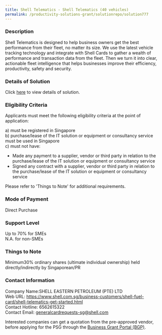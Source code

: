 ```yaml
---
title: Shell Telematics - Shell Telematics (40 vehicles)
permalink: /productivity-solutions-grant/solutionrepo/solution777
---
```


### Description

Shell Telematics is designed to help business owners get the best performance from their fleet, no matter its size.  We use the latest vehicle tracking technology and integrate with Shell Cards to gather a wealth of performance and transaction data from the fleet. Then we turn it into clear, actionable fleet intelligence that helps businesses improve their efficiency, productivity, safety and security.

### Details of Solution

Click <a href='https://www.gobusiness.gov.sg/images/psg/DesensitisedShellEasternAnnex3CRwef12August2021-_Part_5.pdf' target='_blank' rel='noopener'>here</a> to view details of solution.

### Eligibility Criteria

Applicants must meet the following eligibility criteria at the point of application:

a) must be registered in Singapore <br>
b) purchase/lease of the IT solution or equipment or consultancy service must be used in Singapore <br>
c) must not have:
- Made any payment to a supplier, vendor or third party in relation to the purchase/lease of the IT solution or equipment or consultancy service
- Signed any contract with a supplier, vendor or third party in relation to the purchase/lease of the IT solution or equipment or consultancy service

Please refer to 'Things to Note' for additional requirements.

### Mode of Payment
Direct Purchase

### Support Level
Up to 70% for SMEs <br>
N.A. for non-SMEs

### Things to Note
 Minimum30% ordinary shares (ultimate individual ownership) held directly/indirectly by Singaporean/PR

### Contact Information
Company Name:SHELL EASTERN PETROLEUM (PTE) LTD <br>Web URL: https://www.shell.com.sg/business-customers/shell-fuel-card/shell-telematics-get-started.html <br>Contact Hotline: 6562615322 <br>Contact Email: generalcardrequests-sg@shell.com <br>

Interested companies can get a quotation from the pre-approved vendor, before applying for the PSG through the <a target='_blank' rel='noopener' href='https://www.businessgrants.gov.sg/'>Business Grant Portal (BGP)</a>.
